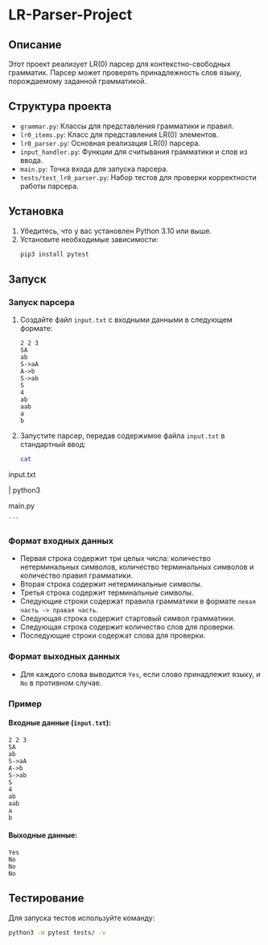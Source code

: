 # LR-Parser-Project

## Описание

Этот проект реализует LR(0) парсер для контекстно-свободных грамматик. Парсер может проверять принадлежность слов языку, порождаемому заданной грамматикой.

## Структура проекта

- `grammar.py`: Классы для представления грамматики и правил.
- `lr0_items.py`: Класс для представления LR(0) элементов.
- `lr0_parser.py`: Основная реализация LR(0) парсера.
- `input_handler.py`: Функции для считывания грамматики и слов из ввода.
- `main.py`: Точка входа для запуска парсера.
- `tests/test_lr0_parser.py`: Набор тестов для проверки корректности работы парсера.

## Установка

1. Убедитесь, что у вас установлен Python 3.10 или выше.
2. Установите необходимые зависимости:
    ```bash
    pip3 install pytest
    ```

## Запуск

### Запуск парсера

1. Создайте файл `input.txt` с входными данными в следующем формате:
    ```
    2 2 3
    SA
    ab
    S->aA
    A->b
    S->ab
    S
    4
    ab
    aab
    a
    b
    ```
2. Запустите парсер, передав содержимое файла `input.txt` в стандартный ввод:
    ```bash
    cat 

input.txt

 | python3 

main.py


    ```

### Формат входных данных

- Первая строка содержит три целых числа: количество нетерминальных символов, количество терминальных символов и количество правил грамматики.
- Вторая строка содержит нетерминальные символы.
- Третья строка содержит терминальные символы.
- Следующие строки содержат правила грамматики в формате `левая часть -> правая часть`.
- Следующая строка содержит стартовый символ грамматики.
- Следующая строка содержит количество слов для проверки.
- Последующие строки содержат слова для проверки.

### Формат выходных данных

- Для каждого слова выводится `Yes`, если слово принадлежит языку, и `No` в противном случае.

### Пример

#### Входные данные (`input.txt`):

```
2 2 3
SA
ab
S->aA
A->b
S->ab
S
4
ab
aab
a
b
```

#### Выходные данные:

```
Yes
No
No
No
```

## Тестирование

Для запуска тестов используйте команду:
```bash
python3 -m pytest tests/ -v
```
